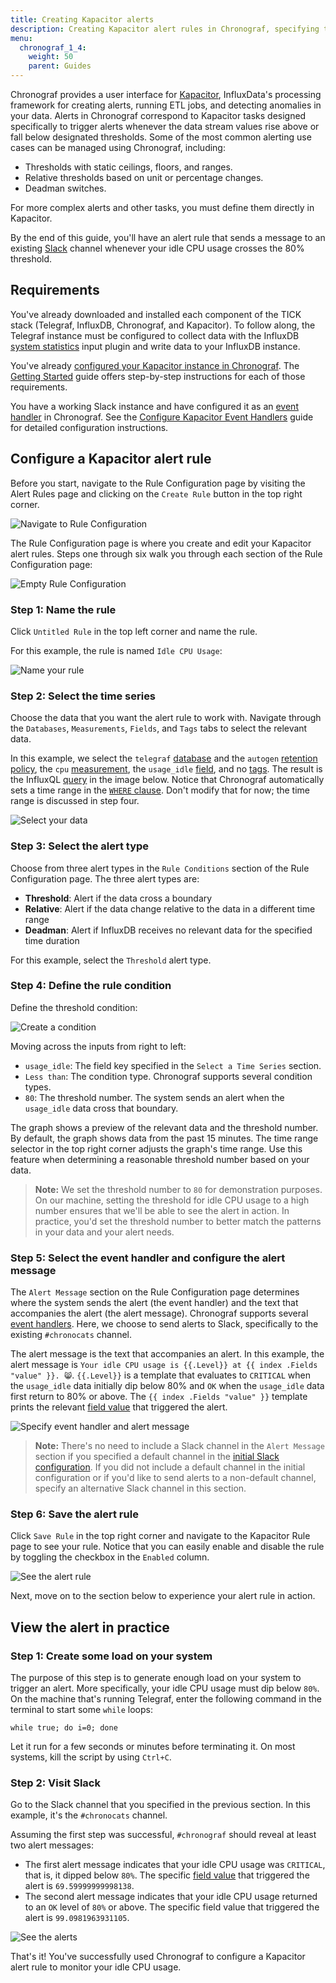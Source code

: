 ```yaml
---
title: Creating Kapacitor alerts
description: Creating Kapacitor alert rules in Chronograf, specifying time series data and thresholds. Example sends alerts to a Slack channel.
menu:
  chronograf_1_4:
    weight: 50
    parent: Guides
---
```



Chronograf provides a user interface for [Kapacitor](/kapacitor/latest/), InfluxData's processing framework for creating alerts, running ETL jobs, and detecting anomalies in your data.
Alerts in Chronograf correspond to Kapacitor tasks designed specifically to
trigger alerts whenever the data stream values rise above or fall below
designated thresholds.
Some of the most common alerting use cases can be managed using Chronograf, including:

* Thresholds with static ceilings, floors, and ranges.
* Relative thresholds based on unit or percentage changes.
* Deadman switches.

For more complex alerts and other tasks, you must define them directly in Kapacitor.

By the end of this guide, you'll have an alert rule that sends a message to an existing [Slack](https://slack.com/) channel whenever your idle CPU usage crosses the 80% threshold.

## Requirements

You've already downloaded and installed each component of the TICK stack (Telegraf, InfluxDB, Chronograf, and Kapacitor).
To follow along, the Telegraf instance must be configured to collect data with the InfluxDB [system statistics](https://github.com/influxdata/telegraf/tree/master/plugins/inputs/system) input plugin and write data to your InfluxDB instance.

You've already [configured your Kapacitor instance in Chronograf](/chronograf/latest/introduction/getting-started/#4-connect-chronograf-to-kapacitor).
The [Getting Started](/chronograf/latest/introduction/getting-started/) guide offers step-by-step instructions for each of those requirements.

You have a working Slack instance and have configured it as an [event handler](/chronograf/latest/troubleshooting/frequently-asked-questions/#what-kapacitor-event-handlers-are-supported-in-chronograf) in Chronograf.
See the [Configure Kapacitor Event Handlers](/chronograf/latest/guides/configure-kapacitor-event-handlers/) guide for detailed configuration instructions.

## Configure a Kapacitor alert rule

Before you start, navigate to the Rule Configuration page by visiting the Alert Rules page and clicking on the `Create Rule` button in the top right corner.

![Navigate to Rule Configuration](/img/chronograf/v1.4/g-kap-rule-page.png)

The Rule Configuration page is where you create and edit your Kapacitor alert rules.
Steps one through six walk you through each section of the Rule Configuration page:

![Empty Rule Configuration](/img/chronograf/v1.4/g-kap-blank-rule.png)

### Step 1: Name the rule

Click `Untitled Rule` in the top left corner and name the rule.

For this example, the rule is named `Idle CPU Usage`:

![Name your rule](/img/chronograf/v1.4/g-kap-rule-name.png)

### Step 2: Select the time series

Choose the data that you want the alert rule to work with.
Navigate through the `Databases`, `Measurements`, `Fields`, and `Tags` tabs to select the relevant data.

In this example, we select the `telegraf` [database](/influxdb/latest/concepts/glossary/#database) and the `autogen` [retention policy](/influxdb/latest/concepts/glossary/#retention-policy-rp), the `cpu` [measurement](/influxdb/latest/concepts/glossary/#measurement), the `usage_idle` [field](/influxdb/latest/concepts/glossary/#field), and no [tags](/influxdb/latest/concepts/glossary/#tag).
The result is the InfluxQL [query](/influxdb/latest/concepts/glossary/#query) in the image below.
Notice that Chronograf automatically sets a time range in the [`WHERE` clause](/influxdb/latest/query_language/data_exploration/#the-where-clause).
Don't modify that for now; the time range is discussed in step four.

![Select your data](/img/chronograf/v1.4/g-kap-ts.png)

### Step 3: Select the alert type

Choose from three alert types in the `Rule Conditions` section of the Rule Configuration page.
The three alert types are:

* **Threshold**: Alert if the data cross a boundary
* **Relative**: Alert if the data change relative to the data in a different time range
* **Deadman**: Alert if InfluxDB receives no relevant data for the specified time duration

For this example, select the `Threshold` alert type.

### Step 4: Define the rule condition

Define the threshold condition:

![Create a condition](/img/chronograf/v1.4/g-kap-condition.png)

Moving across the inputs from right to left:

* `usage_idle`: The field key specified in the `Select a Time Series` section.
* `Less than`: The condition type. Chronograf supports several condition types.
* `80`: The threshold number. The system sends an alert when the `usage_idle` data cross that boundary.

The graph shows a preview of the relevant data and the threshold number.
By default, the graph shows data from the past 15 minutes.
The time range selector in the top right corner adjusts the graph's time range.
Use this feature when determining a reasonable threshold number based on your data.

> **Note:**
We set the threshold number to `80` for demonstration purposes.
On our machine, setting the threshold for idle CPU usage to a high number ensures that we'll be able to see the alert in action.
In practice, you'd set the threshold number to better match the patterns in your data and your alert needs.

### Step 5: Select the event handler and configure the alert message

The `Alert Message` section on the Rule Configuration page determines where the system sends the alert (the event handler) and the text that accompanies the alert (the alert message).
Chronograf supports several [event handlers](/chronograf/latest/troubleshooting/frequently-asked-questions/#what-kapacitor-event-handlers-are-supported-in-chronograf).
Here, we choose to send alerts to Slack, specifically to the existing `#chronocats` channel.

The alert message is the text that accompanies an alert.
In this example, the alert message is `Your idle CPU usage is {{.Level}} at {{ index .Fields "value" }}. 😸`.
`{{.Level}}` is a template that evaluates to `CRITICAL` when the `usage_idle` data initially dip below 80% and `OK` when the `usage_idle` data first return to 80% or above.
The `{{ index .Fields "value" }}` template prints the relevant [field value](/influxdb/latest/concepts/glossary/#field-value) that triggered the alert.

![Specify event handler and alert message](/img/chronograf/v1.4/g-kap-alertmessage.png)

> **Note:**
There's no need to include a Slack channel in the `Alert Message` section if you specified a default channel in the [initial Slack configuration](/chronograf/latest/guides/configure-kapacitor-event-handlers/).
If you did not include a default channel in the initial configuration or if you'd like to send alerts to a non-default channel, specify an alternative Slack channel in this section.

### Step 6: Save the alert rule

Click `Save Rule` in the top right corner and navigate to the Kapacitor Rule page to see your rule.
Notice that you can easily enable and disable the rule by toggling the checkbox in the `Enabled` column.

![See the alert rule](/img/chronograf/v1.4/g-kap-rule-page-ii.png)

Next, move on to the section below to experience your alert rule in action.

## View the alert in practice

### Step 1: Create some load on your system

The purpose of this step is to generate enough load on your system to trigger an alert.
More specifically, your idle CPU usage must dip below `80%`.
On the machine that's running Telegraf, enter the following command in the terminal to start some `while` loops:

```
while true; do i=0; done
```

Let it run for a few seconds or minutes before terminating it.
On most systems, kill the script by using `Ctrl+C`.

### Step 2: Visit Slack

Go to the Slack channel that you specified in the previous section.
In this example, it's the `#chronocats` channel.

Assuming the first step was successful, `#chronograf` should reveal at least two alert messages:

* The first alert message indicates that your idle CPU usage was `CRITICAL`, that is, it dipped below `80%`.
The specific [field value](/influxdb/latest/concepts/glossary/#field-value) that triggered the alert is `69.59999999998138`.
* The second alert message indicates that your idle CPU usage returned to an `OK` level of `80%` or above.
The specific field value that triggered the alert is `99.0981963931105`.

![See the alerts](/img/chronograf/v1.4/g-kap-slack.png)

That's it! You've successfully used Chronograf to configure a Kapacitor alert rule to monitor your idle CPU usage.
